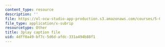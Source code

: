 ```yaml
---
content_type: resource
description: ''
file: https://ol-ocw-studio-app-production.s3.amazonaws.com/courses/5-07sc-biological-chemistry-i-fall-2013/4dff0a49bf7c5d6dafdc331a494b88f1_XmS9DYHQHi0.vtt
file_type: application/x-subrip
resourcetype: Other
title: 3play caption file
uid: 4dff0a49-bf7c-5d6d-afdc-331a494b88f1
---
```


